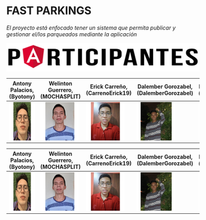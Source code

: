 # FAST PARKINGS

_El proyecto está enfocado tener  un sistema que permita publicar y gestionar el/los parqueados mediante la aplicación_

![Participantes](https://github.com/Byotony/logospng/blob/main/PNG/Participantes.png)



| Antony Palacios, (Byotony) | Welinton Guerrero, (MOCHASPLIT) | Erick Carreño, (CarrenoErick19) | Dalember Gorozabel, (DalemberGorozabel) | Benjie González, (benjiegonzalez) | Jose Arteaga, (Pepo3009) |
| ------ | ------ | ------ | ------ |  ------ | ------ |
| <img src="https://github.com/Byotony/logospng/blob/main/PNG/Byonetta.png" width="100" height="100" /> | <img src="https://github.com/Byotony/logospng/blob/main/PNG/Guerrero.png" width="100" height="100" /> | <img src="https://github.com/Byotony/logospng/blob/main/PNG/Rogger.png" width="100" height="100" /> | <img src="https://github.com/Byotony/logospng/blob/main/PNG/DALEMBER.png" width="100" height="100" /> | <img src="https://github.com/Byotony/logospng/blob/main/PNG/Benjie.png" width="100" height="100" /> | <img src="https://github.com/Byotony/logospng/blob/main/PNG/pepo.png" width="100" height="100" /> |


| Antony Palacios, (Byotony) | Welinton Guerrero, (MOCHASPLIT) | Erick Carreño, (CarrenoErick19) | Dalember Gorozabel, (DalemberGorozabel) | Benjie González, (benjiegonzalez) | Jose Arteaga, (Pepo3009) |
| ------ | ------ | ------ | ------ |  ------ | ------ |
|<img src="https://github.com/Byotony/logospng/blob/main/PNG/Byonetta.png" width="100" height="100"/>|<img src="https://github.com/Byotony/logospng/blob/main/PNG/Guerrero.png" width="100" height="100"/>|<img src="https://github.com/Byotony/logospng/blob/main/PNG/Rogger.png" width="100" height="100"/>|<img src="https://github.com/Byotony/logospng/blob/main/PNG/DALEMBER.png" width="100" height="100"/>|<img src="https://github.com/Byotony/logospng/blob/main/PNG/Benjie.png" width="100" height="100"/>|<img src="https://github.com/Byotony/logospng/blob/main/PNG/pepo.png" width="100" height="100"/>|